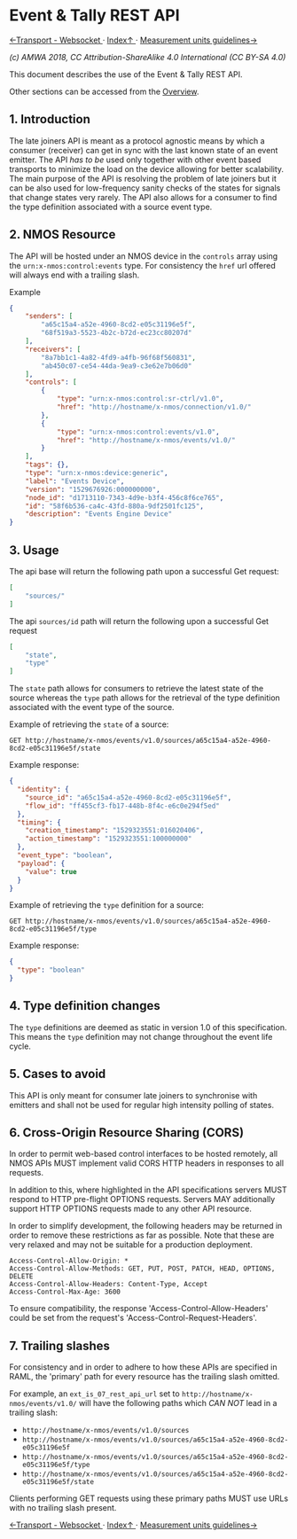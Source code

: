 # Event & Tally REST API

[←Transport - Websocket ](5.2._Transport_-_Websocket.md) · [ Index↑ ](..) · [Measurement units guidelines→](7.0._Measurement_units_guidelines.md)

_(c) AMWA 2018, CC Attribution-ShareAlike 4.0 International (CC BY-SA 4.0)_

This document describes the use of the Event & Tally REST API.

Other sections can be accessed from the [Overview](1.0._Overview.md).

## 1. Introduction

The late joiners API is meant as a protocol agnostic means by which a consumer (receiver) can get in sync with the last known state of an event emitter. The API *has to be* used only together with other event based transports to minimize the load on the device allowing for better scalability. The main purpose of the API is resolving the problem of late joiners but it can be also used for low-frequency sanity checks of the states for signals that change states very rarely.
The API also allows for a consumer to find the type definition associated with a source event type.

## 2. NMOS Resource

The API will be hosted under an NMOS device in the `controls` array using the `urn:x-nmos:control:events` type.
For consistency the `href` url offered will always end with a trailing slash.

Example

```json
{
    "senders": [
        "a65c15a4-a52e-4960-8cd2-e05c31196e5f",
        "68f519a3-5523-4b2c-b72d-ec23cc80207d"
    ],
    "receivers": [
        "8a7bb1c1-4a82-4fd9-a4fb-96f68f560831",
        "ab450c07-ce54-44da-9ea9-c3e62e7b06d0"
    ],
    "controls": [
        {
            "type": "urn:x-nmos:control:sr-ctrl/v1.0",
            "href": "http://hostname/x-nmos/connection/v1.0/"
        },
        {
            "type": "urn:x-nmos:control:events/v1.0",
            "href": "http://hostname/x-nmos/events/v1.0/"
        }
    ],
    "tags": {},
    "type": "urn:x-nmos:device:generic",
    "label": "Events Device",
    "version": "1529676926:000000000",
    "node_id": "d1713110-7343-4d9e-b3f4-456c8f6ce765",
    "id": "58f6b536-ca4c-43fd-880a-9df2501fc125",
    "description": "Events Engine Device"
}
```

## 3. Usage

The api base will return the following path upon a successful Get request:

```json
[
    "sources/"
]
```

The api `sources/id` path will return the following upon a successful Get request

```json
[
    "state",
    "type"
]
```

The `state` path allows for consumers to retrieve the latest state of the source whereas the `type` path allows for the retrieval
of the type definition associated with the event type of the source.

Example of retrieving the `state` of a source:

`GET http://hostname/x-nmos/events/v1.0/sources/a65c15a4-a52e-4960-8cd2-e05c31196e5f/state`

Example response:  

```json
{
  "identity": {
    "source_id": "a65c15a4-a52e-4960-8cd2-e05c31196e5f",
    "flow_id": "ff455cf3-fb17-448b-8f4c-e6c0e294f5ed"
  },
  "timing": {
    "creation_timestamp": "1529323551:016020406",
    "action_timestamp": "1529323551:100000000"
  },
  "event_type": "boolean",
  "payload": {
    "value": true
  }
}
```

Example of retrieving the `type` definition for a source:

`GET http://hostname/x-nmos/events/v1.0/sources/a65c15a4-a52e-4960-8cd2-e05c31196e5f/type`

Example response:  

```json
{
  "type": "boolean"
}
```

## 4. Type definition changes

The `type` definitions are deemed as static in version 1.0 of this specification. This means the `type` definition may not change throughout the event life cycle.

## 5. Cases to avoid

This API is only meant for consumer late joiners to synchronise with emitters and shall not be used for regular high intensity polling of states.

## 6. Cross-Origin Resource Sharing (CORS)

In order to permit web-based control interfaces to be hosted remotely, all NMOS APIs MUST implement valid CORS HTTP headers in responses to all requests.

In addition to this, where highlighted in the API specifications servers MUST respond to HTTP pre-flight OPTIONS requests. Servers MAY additionally support HTTP OPTIONS requests made to any other API resource.

In order to simplify development, the following headers may be returned in order to remove these restrictions as far as possible. Note that these are very relaxed and may not be suitable for a production deployment.

```
Access-Control-Allow-Origin: *
Access-Control-Allow-Methods: GET, PUT, POST, PATCH, HEAD, OPTIONS, DELETE
Access-Control-Allow-Headers: Content-Type, Accept
Access-Control-Max-Age: 3600
```

To ensure compatibility, the response 'Access-Control-Allow-Headers' could be set from the request's 'Access-Control-Request-Headers'.

## 7. Trailing slashes

For consistency and in order to adhere to how these APIs are specified in RAML, the 'primary' path for every resource has the trailing slash omitted.

For example, an `ext_is_07_rest_api_url` set to `http://hostname/x-nmos/events/v1.0/` will have the following paths which _CAN NOT_ lead in a trailing slash:

* `http://hostname/x-nmos/events/v1.0/sources`
* `http://hostname/x-nmos/events/v1.0/sources/a65c15a4-a52e-4960-8cd2-e05c31196e5f`
* `http://hostname/x-nmos/events/v1.0/sources/a65c15a4-a52e-4960-8cd2-e05c31196e5f/type`
* `http://hostname/x-nmos/events/v1.0/sources/a65c15a4-a52e-4960-8cd2-e05c31196e5f/state`

Clients performing GET requests using these primary paths MUST use URLs with no trailing slash present.

[←Transport - Websocket ](5.2._Transport_-_Websocket.md) · [ Index↑ ](..) · [Measurement units guidelines→](7.0._Measurement_units_guidelines.md)
